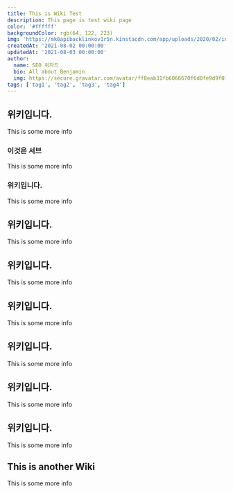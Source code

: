 ```yaml
---
title: This is Wiki Test
description: This page is test wiki page
color: '#ffffff'
backgroundColor: rgb(64, 122, 223)
img: 'https://mk0apibacklinkov1r5n.kinstacdn.com/app/uploads/2020/02/introducing-the-content-marketing-hub-post-banner.png'
createdAt: '2021-08-02 00:00:00'
updatedAt: '2021-08-03 00:00:00'
author:
  name: SEO 위자드
  bio: All about Benjamin
  img: https://secure.gravatar.com/avatar/ff8eab31fb6066670f6d0fe9d9f0166f?s=96&d=mm&r=g
tags: ['tag1', 'tag2', 'tag3', 'tag4']
---
```


## 위키입니다.

This is some more info

### 이것은 서브

This is some more info

<!--more-->

### 위키입니다.

This is some more info

## 위키입니다.

This is some more info

## 위키입니다.

This is some more info

## 위키입니다.

This is some more info

## 위키입니다.

This is some more info

## 위키입니다.

This is some more info

## 위키입니다.

This is some more info

## This is another Wiki

This is some more info
